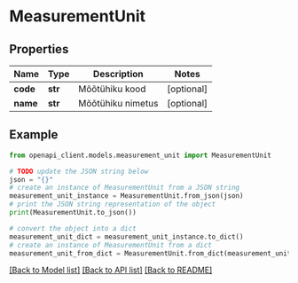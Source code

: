 # MeasurementUnit


## Properties

Name | Type | Description | Notes
------------ | ------------- | ------------- | -------------
**code** | **str** | Mõõtühiku kood | [optional] 
**name** | **str** | Mõõtühiku nimetus | [optional] 

## Example

```python
from openapi_client.models.measurement_unit import MeasurementUnit

# TODO update the JSON string below
json = "{}"
# create an instance of MeasurementUnit from a JSON string
measurement_unit_instance = MeasurementUnit.from_json(json)
# print the JSON string representation of the object
print(MeasurementUnit.to_json())

# convert the object into a dict
measurement_unit_dict = measurement_unit_instance.to_dict()
# create an instance of MeasurementUnit from a dict
measurement_unit_from_dict = MeasurementUnit.from_dict(measurement_unit_dict)
```
[[Back to Model list]](../README.md#documentation-for-models) [[Back to API list]](../README.md#documentation-for-api-endpoints) [[Back to README]](../README.md)


